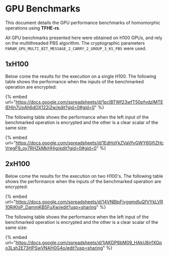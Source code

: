 # GPU Benchmarks

This document details the GPU performance benchmarks of homomorphic operations using **TFHE-rs**.

All GPU benchmarks presented here were obtained on H100 GPUs, and rely on the multithreaded PBS algorithm. The cryptographic parameters `PARAM_GPU_MULTI_BIT_MESSAGE_2_CARRY_2_GROUP_3_KS_PBS` were used.

## 1xH100
Below come the results for the execution on a single H100.
The following table shows the performance when the inputs of the benchmarked operation are encrypted:

{% embed url="https://docs.google.com/spreadsheets/d/1pclBTWf23wfT50pfvdzIMTEiEHln7UxAh6dOX122i2w/edit?gid=0#gid=0" %}

The following table shows the performance when the left input of the benchmarked operation is encrypted and the other is a clear scalar of the same size:

{% embed url="https://docs.google.com/spreadsheets/d/1EdHoYkZVaVfvGWY60ifiZHcVregF9_oy7RHZkMkHHig/edit?gid=0#gid=0" %}

## 2xH100

Below come the results for the execution on two H100's.
The following table shows the performance when the inputs of the benchmarked operation are encrypted:

{% embed url="https://docs.google.com/spreadsheets/d/14VNBlpFjyggmdluQfVYkLVR10RiKhjP_DammKB5FuXw/edit?usp=sharing" %}


The following table shows the performance when the left input of the benchmarked operation is encrypted and the other is a clear scalar of the same size:

{% embed url="https://docs.google.com/spreadsheets/d/1jAKDP6bM09_HAkU8jrfXGpo3Lsh2E73HPSwVNAH0G4o/edit?usp=sharing" %}
